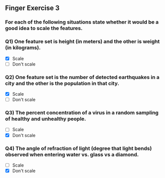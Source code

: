 ## Finger Exercise 3

### For each of the following situations state whether it would be a good idea to scale the features.

### Q1) One feature set is height (in meters) and the other is weight (in kilograms).
- [x] Scale
- [ ] Don't scale

### Q2) One feature set is the number of detected earthquakes in a city and the other is the population in that city.
- [x] Scale
- [ ] Don't scale

### Q3) The percent concentration of a virus in a random sampling of healthy and unhealthy people.
- [ ] Scale
- [x] Don't scale

### Q4) The angle of refraction of light (degree that light bends) observed when entering water vs. glass vs a diamond.
- [ ] Scale
- [x] Don't scale